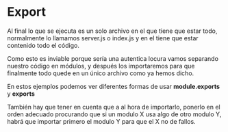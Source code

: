 # Export

Al final lo que se ejecuta es un solo archivo en el que tiene que estar todo, 
normalmente lo llamamos server.js o index.js y en el tiene que estar contenido 
todo el código.

Como esto es inviable porque sería una autentica locura vamos separando nuestro 
código en módulos, y después los importaremos para que finalmente todo quede en 
un único archivo como ya hemos dicho.

En estos ejemplos podemos ver diferentes formas de usar **module.exports** y **exports**

También hay que tener en cuenta que a al hora de importarlo, ponerlo en el orden 
adecuado procurando que si un modulo X usa algo de otro modulo Y, habrá que 
importar primero el modulo Y para que el X no de fallos. 
